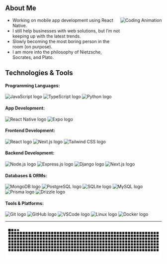 <h2 align="left">About Me</h2>

<div align="center">
  <img align="right" height="160" src="https://i.giphy.com/media/v1.Y2lkPTc5MGI3NjExMHJ6YjkyOWdueG1scTczYzJ6cXMzMjBxMXVueTZ3cHY1YXU1aWhzNCZlcD12MV9pbnRlcm5hbF9naWZfYnlfaWQmY3Q9Zw/xUPJUHDABth0aC84zm/giphy-downsized-large.gif" alt="Coding Animation"/>
</div>

- Working on mobile app development using React Native.
- I still help businesses with web solutions, but I’m not keeping up with the latest trends.
- Slowly becoming the most boring person in the room (on purpose).
- I am more into the philosophy of Nietzsche, Socrates, and Plato.
  
<h2 align="left">Technologies & Tools</h2>

<div align="left">
  <!-- Programming Languages -->
  <h4>Programming Languages:</h4>
  <img src="https://cdn.jsdelivr.net/gh/devicons/devicon/icons/javascript/javascript-original.svg" height="35" alt="JavaScript logo" />
  <img src="https://cdn.jsdelivr.net/gh/devicons/devicon/icons/typescript/typescript-original.svg" height="35" alt="TypeScript logo" />
  <img src="https://cdn.jsdelivr.net/gh/devicons/devicon/icons/python/python-original.svg" height="35" alt="Python logo" />

  <!-- App Development -->
  <h4>App Development:</h4>
  <img src="https://cdn.jsdelivr.net/gh/devicons/devicon/icons/react/react-original.svg" height="35" alt="React Native logo" />
  <img src="https://github.com/user-attachments/assets/bad18f99-edd2-4ddf-b9c2-53b2d38bfdce" width="110" alt="Expo logo" />
  
  <!-- Frontend -->
  <h4>Frontend Development:</h4>
  <img src="https://cdn.jsdelivr.net/gh/devicons/devicon/icons/react/react-original.svg" height="35" alt="React logo" />
  <img src="https://cdn.jsdelivr.net/gh/devicons/devicon/icons/nextjs/nextjs-original.svg" height="35" alt="Next.js logo" />
  <img src="https://cdn.jsdelivr.net/gh/devicons/devicon@latest/icons/tailwindcss/tailwindcss-original.svg" height="35" alt="Tailwind CSS logo" />
  
  <!-- Backend -->
  <h4>Backend Development:</h4>
  <img src="https://cdn.jsdelivr.net/gh/devicons/devicon/icons/nodejs/nodejs-original.svg" height="35" alt="Node.js logo" />
  <img src="https://cdn.jsdelivr.net/gh/devicons/devicon/icons/express/express-original.svg" height="35" alt="Express.js logo" />
  <img src="https://cdn.jsdelivr.net/gh/devicons/devicon/icons/django/django-plain.svg" height="35" alt="Django logo" />
   <img src="https://cdn.jsdelivr.net/gh/devicons/devicon/icons/nextjs/nextjs-original.svg" height="35" alt="Next.js logo" />

  <!-- Databases -->
  <h4>Databases & ORMs:</h4>
  <img src="https://cdn.jsdelivr.net/gh/devicons/devicon/icons/mongodb/mongodb-original.svg" height="35" alt="MongoDB logo" />
  <img src="https://cdn.jsdelivr.net/gh/devicons/devicon/icons/postgresql/postgresql-original.svg" height="35" alt="PostgreSQL logo" />
  <img src="https://cdn.jsdelivr.net/gh/devicons/devicon/icons/sqlite/sqlite-original.svg" height="35" alt="SQLite logo" />
  <img src="https://cdn.jsdelivr.net/gh/devicons/devicon/icons/mysql/mysql-original.svg" height="35" alt="MySQL logo" />
  <img src="https://github.com/user-attachments/assets/abc9cf3e-df74-492d-8b4e-93d29b64b053" height="35" alt="Prisma logo" />
  <img src="https://github.com/user-attachments/assets/032f5ec1-bcf9-41b6-b879-631b7ec73e65" height="35" alt="Drizzle logo" />


  
  <!-- Tools & Platforms -->
  <h4>Tools & Platforms:</h4>
  <img src="https://cdn.jsdelivr.net/gh/devicons/devicon/icons/git/git-original.svg" height="35" alt="Git logo" />
  <img src="https://cdn.jsdelivr.net/gh/devicons/devicon/icons/github/github-original.svg" height="35" alt="GitHub logo" />
  <img src="https://cdn.jsdelivr.net/gh/devicons/devicon/icons/vscode/vscode-original.svg" height="35" alt="VSCode logo" />
  <img src="https://cdn.jsdelivr.net/gh/devicons/devicon/icons/linux/linux-original.svg" height="35" alt="Linux logo" />
  <img src="https://cdn.jsdelivr.net/gh/devicons/devicon/icons/docker/docker-original.svg" height="35" alt="Docker logo" />
</div>

---

<div align="center">
  <img src="https://raw.githubusercontent.com/IIvexII/IIvexII/output/github-contribution-grid-snake.svg" alt="Snake animation" />
</div>
